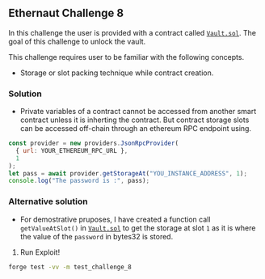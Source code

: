 ## Ethernaut Challenge 8

In this challenge the user is provided with a contract called [`Vault.sol`](./Vault.sol). The goal of this challenge to unlock the vault.

This challenge requires user to be familiar with the following concepts.

- Storage or slot packing technique while contract creation.

### Solution

- Private variables of a contract cannot be accessed from another smart contract unless it is inherting the contract. But contract storage slots can be accessed off-chain through an ethereum RPC endpoint using.

```js
const provider = new providers.JsonRpcProvider(
  { url: YOUR_ETHEREUM_RPC_URL },
  1
);
let pass = await provider.getStorageAt("YOU_INSTANCE_ADDRESS", 1);
console.log("The password is :", pass);
```

### Alternative solution
- For demostrative pruposes, I have created a function call `getValueAtSlot()` in [`Vault.sol`](./Vault.sol) to get the storage at slot `1` as it is where the value of the `password` in bytes32 is stored.

1. Run Exploit!

```sh
forge test -vv -m test_challenge_8
```
